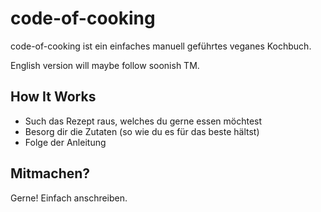 # code-of-cooking
code-of-cooking ist ein einfaches manuell geführtes veganes Kochbuch.

English version will maybe follow soonish TM.

## How It Works
- Such das Rezept raus, welches du gerne essen möchtest
- Besorg dir die Zutaten (so wie du es für das beste hältst)
- Folge der Anleitung

## Mitmachen?
Gerne! Einfach anschreiben.
